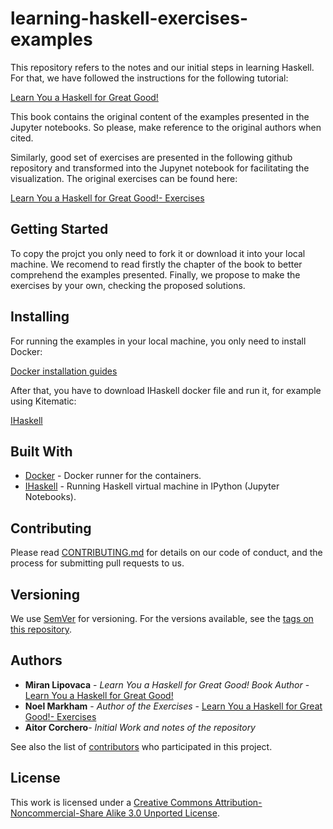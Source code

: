 # learning-haskell-exercises-examples

This repository refers to the notes and our initial steps in learning Haskell. For that, we have followed the instructions for the following tutorial: 

[Learn You a Haskell for Great Good! ](http://learnyouahaskell.com/chapters)

This book contains the original content of the examples presented in the Jupyter notebooks. So please, make reference to the original authors when cited. 

Similarly, good set of exercises are presented in the following github repository and transformed into the Jupynet notebook for facilitating the visualization. The original 
exercises can be found here: 

[Learn You a Haskell for Great Good!- Exercises ](https://github.com/noelmarkham/learn-you-a-haskell-exercises)

## Getting Started

To copy the projct you only need to fork it or download it into your local machine. We recomend to read firstly the chapter of the book to better 
comprehend the examples presented. Finally, we propose to make the exercises by your own, checking the proposed solutions.

## Installing

For running the examples in your local machine, you only need to install Docker: 

[Docker installation guides ](https://docs.docker.com/engine/installation/)

After that, you have to download IHaskell docker file and run it, for example using Kitematic: 

[IHaskell](https://github.com/gibiansky/IHaskell)

## Built With

* [Docker](https://docs.docker.com/engine/installation/) - Docker runner for the containers.
* [IHaskell](https://github.com/gibiansky/IHaskell) - Running Haskell virtual machine in IPython (Jupyter Notebooks).

## Contributing

Please read [CONTRIBUTING.md](https://gist.github.com/PurpleBooth/b24679402957c63ec426) for details on our code of conduct, and the process for submitting pull requests to us.

## Versioning

We use [SemVer](http://semver.org/) for versioning. For the versions available, see the [tags on this repository](https://github.com/your/project/tags). 

## Authors

* **Miran Lipovaca** - *Learn You a Haskell for Great Good! Book Author* - [Learn You a Haskell for Great Good!](http://learnyouahaskell.com)
* **Noel Markham** - *Author of the Exercises* - [Learn You a Haskell for Great Good!- Exercises ](https://github.com/noelmarkham/learn-you-a-haskell-exercises)
* **Aitor Corchero**- *Initial Work and notes of the repository*

See also the list of [contributors](https://github.com/your/project/contributors) who participated in this project.

## License
This work is licensed under a [Creative Commons Attribution-Noncommercial-Share Alike 3.0 Unported License](http://creativecommons.org/licenses/by-nc-sa/3.0/). 
